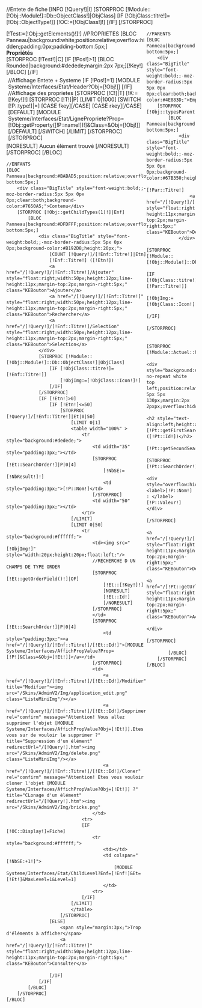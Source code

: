 //Entete de fiche
[INFO [!Query!]|I]
[STORPROC [!Module::[!Obj::Module!]::Db::ObjectClass!]|ObjClass]
	[IF [!ObjClass::titre!]=[!Obj::ObjectType!]]
		[!OC:=[!ObjClass!]!]
	[/IF]
[/STORPROC]

<div style="overflow:hidden;width:74%;float:left;">
	[!Test:=[!Obj::getElements()!]!]
	//PROPRIETES
	[BLOC Panneau|background:white;position:relative;overflow:hidden;padding:0px;padding-bottom:5px;]
		<div class="BigTitle" style="font-weight:bold;;-moz-border-radius:5px 5px 0px 0px;clear:both;">Propriétés</div>
		[STORPROC [!Test!]|C]
				[IF [!Pos!]>1]
					[BLOC Rounded|background:#dedede;margin:2px 7px;][!Key!][/BLOC]
				[/IF]
				<div style="margin:5px;overflow:hidden;">
					//Affichage Entete + Systeme
					[IF [!Pos!]=1]
						[MODULE Systeme/Interfaces/Etat/Header?Obj=[!Obj!]]
					[/IF]
					//Affichage des proprietes
					[STORPROC [!C!]|T]
						[!K:=[!Key!]!]
						[STORPROC [!T!]|P]
							[LIMIT 0|1000]
								[SWITCH [!P::type!]|=]
									[CASE fkey][/CASE]
									[CASE rkey][/CASE]
									[DEFAULT]
										[MODULE Systeme/Interfaces/Etat/LignePropriete?Prop=[!Obj::getProperty([!P::name!])!]&Class=&Obj=[!Obj!]]
									[/DEFAULT]
								[/SWITCH]
							[/LIMIT]
						[/STORPROC]
					[/STORPROC]
				</div>
			[NORESULT]
				Aucun &eacute;l&eacute;ment trouv&eacute;
			[/NORESULT]
		[/STORPROC]
	[/BLOC]
	
	//ENFANTS
	[BLOC Panneau|background:#BABAD5;position:relative;overflow:hidden;padding:0px;padding-bottom:5px;]
		<div class="BigTitle" style="font-weight:bold;;-moz-border-radius:5px 5px 0px 0px;clear:both;background-color:#7650A5;">Contenu</div>
		[STORPROC [!Obj::getChildTypes(1)!]|Enf]
			[BLOC Panneau|background:#DFDFFF;position:relative;overflow:hidden;padding:0px;padding-bottom:5px;]
				<div class="BigTitle" style="font-weight:bold;;-moz-border-radius:5px 5px 0px 0px;background-color:#B192D8;height:20px;">
					[COUNT [!Query!]/[!Enf::Titre!]|Etn]
					[!Enf::Titre!] ([!Etn!])
					<a href="/[!Query!]/[!Enf::Titre!]/Ajouter" style="float:right;width:50px;height:12px;line-height:11px;margin-top:2px;margin-right:5px;" class="KEBouton">Ajouter</a>
					<a href="/[!Query!]/[!Enf::Titre!]" style="float:right;width:50px;height:12px;line-height:11px;margin-top:2px;margin-right:5px;" class="KEBouton">Rechercher</a>
					<a href="/[!Query!]/[!Enf::Titre!]/Selection" style="float:right;width:50px;height:12px;line-height:11px;margin-top:2px;margin-right:5px;" class="KEBouton">Selection</a>
				</div>
				[STORPROC [!Module::[!Obj::Module!]::Db::ObjectClass!]|ObjClass]
					[IF [!ObjClass::titre!]=[!Enf::Titre!]]
						[!ObjImg:=[!ObjClass::Icon!]!]
					[/IF]
				[/STORPROC]
				[IF [!Etn!]>0]
					[IF [!Etn!]<=50]
						[STORPROC [!Query!]/[!Enf::Titre!]|Et|0|50]
							[LIMIT 0|1]
							<table width="100%" >
								<tr style="background:#dedede;">
									<td width="35" style="padding:3px;"></td>
									[STORPROC [!Et::SearchOrder!]|P|0|4]
										[!NbSE:=[!NbResult!]!]
										<td style="padding:3px;">[!P::Nom!]</td>
									[/STORPROC]
									<td width="50" style="padding:3px;"></td>
								</tr>
							[/LIMIT]
							[LIMIT 0|50]
								<tr style="background:#ffffff;">
									<td><img src="[!ObjImg!]" style="width:20px;height:20px;float:left;"/>
									//RECHERCHE D UN CHAMPS DE TYPE ORDER
									[STORPROC [!Et::getOrderField()!]|OF]
									    [!Et::[!Key!]!]
									    [NORESULT]
										[!Et::Id!]
									    [/NORESULT]
									[/STORPROC]
									</td>
									[STORPROC [!Et::SearchOrder!]|P|0|4]
										<td style="padding:3px;"><a href="/[!Query!]/[!Enf::Titre!]/[!Et::Id!]">[MODULE Systeme/Interfaces/AffichPropValue?Prop=[!P!]&Class=&Obj=[!Et!]]</a></td>
									[/STORPROC]
									<td>
										<a href="/[!Query!]/[!Enf::Titre!]/[!Et::Id!]/Modifier" title="Modifier"><img src="/Skins/AdminV2/Img/application_edit.png" class="ListeMiniImg"/></a>
										<a href="/[!Query!]/[!Enf::Titre!]/[!Et::Id!]/Supprimer" rel="confirm" message="Attention! Vous allez supprimer l'objet [MODULE Systeme/Interfaces/AffichPropValue?Obj=[!Et!]].Etes vous sur de vouloir le supprimer ?" title="Suppression d'un élément" redirectUrl="/[!Query!].htm"><img src="/Skins/AdminV2/Img/delete.png" class="ListeMiniImg"/></a>
										<a href="/[!Query!]/[!Enf::Titre!]/[!Et::Id!]/Cloner" rel="confirm" message="Attention! Etes vous vouloir cloner l'objet [MODULE Systeme/Interfaces/AffichPropValue?Obj=[!Et!]] ?" title="CLonage d'un élément" redirectUrl="/[!Query!].htm"><img src="/Skins/AdminV2/Img/bricks.png" 
									</td>
								<tr>
								[IF [!OC::Display!]=Fiche]
									<tr style="background:#ffffff;">
										<td></td>
										<td colspan="[!NbSE:+1!]">
											[MODULE Systeme/Interfaces/Etat/ChildLevel?Enf=[!Enf!]&Et=[!Et!]&MaxLevel=1&Level=1]
										</td>
									<tr>
								[/IF]
							[/LIMIT]
							</table>
						[/STORPROC]
					[ELSE]
						<span style="margin:3px;">Trop d'éléments à afficher</span>
						<a href="/[!Query!]/[!Enf::Titre!]" style="float:right;width:50px;height:12px;line-height:11px;margin-top:2px;margin-right:5px;" class="KEBouton">Consulter</a>
	
					[/IF]
				[/IF]
			[/BLOC]
		[/STORPROC]
	[/BLOC]
</div>

	//PARENTS
	[BLOC Panneau|background:#BCC7BE;position:relative;overflow:hidden;padding:0px;padding-bottom:5px;]
		<div class="BigTitle" style="font-weight:bold;;-moz-border-radius:5px 5px 0px 0px;clear:both;background-color:#4E883D;">Emplacements</div>
		[STORPROC [!Obj::typesParent!]|Par]
			[BLOC Panneau|background:#E8F6EC;position:relative;overflow:hidden;padding:0px;padding-bottom:5px;]
				<div class="BigTitle" style="font-weight:bold;;-moz-border-radius:5px 5px 0px 0px;background-color:#67B350;height:20px;">
					[!Par::Titre!]
					<a href="/[!Query!]/[!Par::Titre!]/Deplacer" style="float:right;width:50px;height:12px;line-height:11px;margin-top:2px;margin-right:5px;" class="KEBouton">Déplacer</a>
				</div>
				[STORPROC [!Module::[!Obj::Module!]::Db::ObjectClass!]|ObjClass]
					[IF [!ObjClass::titre!]=[!Par::Titre!]]
						[!ObjImg:=[!ObjClass::Icon!]!]
					[/IF]
				[/STORPROC]

				[STORPROC [!Module::Actuel::Nom!]/[!Par::Titre!]/[!Obj::ObjectType!]/[!Obj::Id!]|Pt|0|10|tmsCreate|DESC]
					<div style="background:url([!ObjImg!]) no-repeat white top left;position:relative;padding:5px 5px 5px 130px;margin:2px 2pxpx;overflow:hidden;">
						<h2 style="text-align:left;height:auto;">[!Pt::getFirstSearchOrder!] ([!Pt::Id!])</h2>
						[!Pt::getSecondSearchOrder!]
						[STORPROC [!Pt::SearchOrder!]|P|1|3]
							<div style="overflow:hidden;"><label>[!P::Nom!] : </label>[!P::Valeur!]</div>
						[/STORPROC]
						<a href="/[!Query!]/[!Par::Titre!]/Delier" style="float:right;width:50px;height:12px;line-height:11px;margin-top:2px;margin-right:5px;" class="KEBouton">Délier</a>
						<a href="/[!Pt::getUrl!]" style="float:right;width:50px;height:12px;line-height:11px;margin-top:2px;margin-right:5px;" class="KEBouton">Accéder</a>
					</div>
				[/STORPROC]
				
			[/BLOC]
		[/STORPROC]
	[/BLOC]
